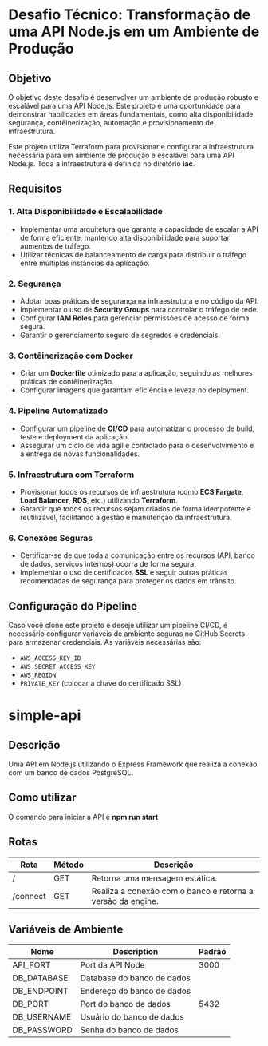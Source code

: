 # Desafio Técnico: Transformação de uma API Node.js em um Ambiente de Produção

## Objetivo

O objetivo deste desafio é desenvolver um ambiente de produção robusto e escalável para uma API Node.js. Este projeto é uma oportunidade para demonstrar habilidades em áreas fundamentais, como alta disponibilidade, segurança, contêinerização, automação e provisionamento de infraestrutura.

Este projeto utiliza Terraform para provisionar e configurar a infraestrutura necessária para um ambiente de produção e escalável para uma API Node.js. Toda a infraestrutura é definida no diretório **iac**.

## Requisitos

### 1. Alta Disponibilidade e Escalabilidade
- Implementar uma arquitetura que garanta a capacidade de escalar a API de forma eficiente, mantendo alta disponibilidade para suportar aumentos de tráfego.
- Utilizar técnicas de balanceamento de carga para distribuir o tráfego entre múltiplas instâncias da aplicação.

### 2. Segurança
- Adotar boas práticas de segurança na infraestrutura e no código da API.
- Implementar o uso de **Security Groups** para controlar o tráfego de rede.
- Configurar **IAM Roles** para gerenciar permissões de acesso de forma segura.
- Garantir o gerenciamento seguro de segredos e credenciais.

### 3. Contêinerização com Docker
- Criar um **Dockerfile** otimizado para a aplicação, seguindo as melhores práticas de contêinerização.
- Configurar imagens que garantam eficiência e leveza no deployment.

### 4. Pipeline Automatizado
- Configurar um pipeline de **CI/CD** para automatizar o processo de build, teste e deployment da aplicação.
- Assegurar um ciclo de vida ágil e controlado para o desenvolvimento e a entrega de novas funcionalidades.

### 5. Infraestrutura com Terraform
- Provisionar todos os recursos de infraestrutura (como **ECS Fargate**, **Load Balancer**, **RDS**, etc.) utilizando **Terraform**.
- Garantir que todos os recursos sejam criados de forma idempotente e reutilizável, facilitando a gestão e manutenção da infraestrutura.

### 6. Conexões Seguras
- Certificar-se de que toda a comunicação entre os recursos (API, banco de dados, serviços internos) ocorra de forma segura.
- Implementar o uso de certificados **SSL** e seguir outras práticas recomendadas de segurança para proteger os dados em trânsito.

## Configuração do Pipeline

Caso você clone este projeto e deseje utilizar um pipeline CI/CD, é necessário configurar variáveis de ambiente seguras no GitHub Secrets para armazenar credenciais. As variáveis necessárias são:

- `AWS_ACCESS_KEY_ID`
- `AWS_SECRET_ACCESS_KEY`
- `AWS_REGION`
- `PRIVATE_KEY` (colocar a chave do certificado SSL)

# simple-api

## Descrição
Uma API em Node.js utilizando o Express Framework que realiza a conexão com um banco de dados PostgreSQL.

## Como utilizar
O comando para iniciar a API é **npm run start**

## Rotas
| Rota | Método | Descrição |
| --- | --- | --- |
/ | GET | Retorna uma mensagem estática.
/connect | GET | Realiza a conexão com o banco e retorna a versão da engine.


## Variáveis de Ambiente
| Nome | Description  | Padrão |
| --- |  --- |  --- |
API_PORT | Port da API Node | 3000
DB_DATABASE | Database do banco de dados | 
DB_ENDPOINT | Endereço do banco de dados | 
DB_PORT | Port do banco de dados | 5432
DB_USERNAME | Usuário do banco de dados | 
DB_PASSWORD | Senha do banco de dados | 